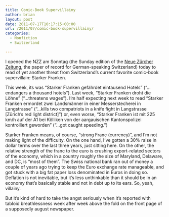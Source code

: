 ```yaml
---
title: Comic-Book Supervillainy
author: brian
layout: post
date: 2011-07-17T10:17:15+00:00
url: /2011/07/comic-book-supervillainy/
categories:
  - Nonfiction
  - Switzerland

---
```

I opened the NZZ am Sonntag (the Sunday edition of the [Neue Zürcher Zeitung][1], the paper of record for German-speaking Switzerland) today to read of yet another threat from Switzerland&#8217;s current favorite comic-book supervillain: Starker Franken.<!--more-->

This week, its was &#8220;Starker Franken gefährdet eintausend Hotels&#8221; (&#8220;&#8230;endangers a thousand hotels&#8221;). Last week, &#8220;Starker Franken droht die Löhne&#8221; (&#8220;&#8230;threatens wages&#8221;). I&#8217;m half expecting next week to read &#8220;Starker Franken ermordet zwei Landsmänner in einer Messerstecherei in Langstrasse&#8221; (&#8220;&#8230;kills two compatriots in a knife fight in Langstrasse [Zürich&#8217;s red light district]&#8221;) or, even worse, &#8220;Starker Franken ist mit 225 km/h auf der A1 bei Kölliken von der aargauischen Kantonspolizei kontrolliert geworden&#8221; (&#8220;&#8230;got caught speeding.&#8221;)

Starker Franken means, of course, &#8220;strong Franc (currency)&#8221;, and I&#8217;m not making light of the difficulty. On the one hand, I&#8217;ve gotten a 30% raise in dollar terms over the last three years, just sitting here. On the other, the relative strength of the franc to the euro is crushing export-related sectors of the economy, which in a country roughly the size of Maryland, Delaware, and DC, is &#8220;most of them&#8221;. The Swiss national bank ran out of money a couple of years ago trying to keep the Euro exchange rate manageable, and got stuck with a big fat paper loss denominated in Euros in doing so. Deflation is not inevitable, but it&#8217;s less unthinkable than it should be in an economy that&#8217;s basically stable and not in debt up to its ears. So, yeah, villainy.

But it&#8217;s kind of hard to take the angst seriously when it&#8217;s reported with tabloid breathlessness week after week above the fold on the front page of a supposedly august newspaper.

 [1]: http://www.nzz.ch/